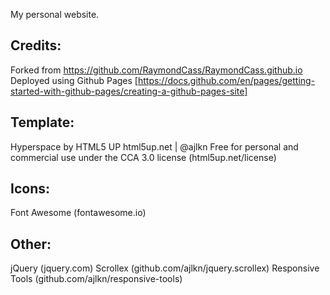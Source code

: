 My personal website.

## Credits:
Forked from https://github.com/RaymondCass/RaymondCass.github.io 
Deployed using Github Pages [https://docs.github.com/en/pages/getting-started-with-github-pages/creating-a-github-pages-site]

## Template:
Hyperspace by HTML5 UP
html5up.net | @ajlkn
Free for personal and commercial use under the CCA 3.0 license (html5up.net/license)

## Icons:
Font Awesome (fontawesome.io)

## Other:
jQuery (jquery.com)
Scrollex (github.com/ajlkn/jquery.scrollex)
Responsive Tools (github.com/ajlkn/responsive-tools)
